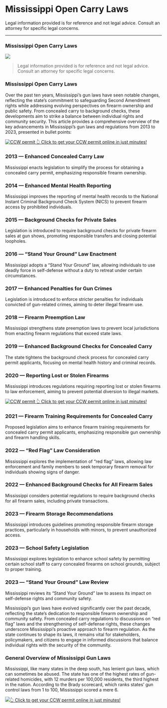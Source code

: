 # Mississippi Open Carry Laws

Legal information provided is for reference and not legal advice. Consult an attorney for specific legal concerns. 

* * *

### Mississippi Open Carry Laws

![](https://cdn-images-1.medium.com/max/800/1*mh2-4FCZ_g35jDvMhKTjYA.png)

> Legal information provided is for reference and not legal advice. Consult an attorney for specific legal concerns.

### Mississippi Open Carry Laws

Over the past ten years, Mississippi’s gun laws have seen notable changes, reflecting the state’s commitment to safeguarding Second Amendment rights while addressing evolving perspectives on firearm ownership and public safety. From concealed carry to background checks, these developments aim to strike a balance between individual rights and community security. This article provides a comprehensive overview of the key advancements in Mississippi’s gun laws and regulations from 2013 to 2023, presented in bullet points:

<a href="https://serp.ly/ccw">
<div>
    <img src="https://cdn-images-1.medium.com/max/1200/1*aCmvRhaa5Xjz4zDZxHzAjg.png" alt="CCW permit">
    👆 Click to get your CCW permit online in just minutes!
</div>
</a>

### 2013 — Enhanced Concealed Carry Law

Mississippi enacts legislation to simplify the process for obtaining a concealed carry permit, emphasizing responsible firearm ownership.

### 2014 — Enhanced Mental Health Reporting

Mississippi improves the reporting of mental health records to the National Instant Criminal Background Check System (NICS) to prevent firearm access by prohibited individuals.

### 2015 — Background Checks for Private Sales

Legislation is introduced to require background checks for private firearm sales at gun shows, promoting responsible transfers and closing potential loopholes.

### 2016 — “Stand Your Ground” Law Enactment

Mississippi adopts a “Stand Your Ground” law, allowing individuals to use deadly force in self-defense without a duty to retreat under certain circumstances.

### 2017 — Enhanced Penalties for Gun Crimes

Legislation is introduced to enforce stricter penalties for individuals convicted of gun-related crimes, aiming to deter illegal firearm use.

### 2018 — Firearm Preemption Law

Mississippi strengthens state preemption laws to prevent local jurisdictions from enacting firearm regulations that exceed state laws.

### 2019 — Enhanced Background Checks for Concealed Carry

The state tightens the background check process for concealed carry permit applicants, focusing on mental health history and criminal records.

### 2020 — Reporting Lost or Stolen Firearms

Mississippi introduces regulations requiring reporting lost or stolen firearms to law enforcement, aiming to prevent potential diversion to illegal markets.


<a href="https://serp.ly/ccw">
<div>
    <img src="https://cdn-images-1.medium.com/max/1200/1*TMCVgNoKp2NAtvLSAMkaJg.png" alt="CCW permit">
    👆 Click to get your CCW permit online in just minutes!
</div>
</a>


### 2021 — Firearm Training Requirements for Concealed Carry

Proposed legislation aims to enhance firearm training requirements for concealed carry permit applicants, emphasizing responsible gun ownership and firearm handling skills.

### 2022 — “Red Flag” Law Consideration

Mississippi explores the implementation of “red flag” laws, allowing law enforcement and family members to seek temporary firearm removal for individuals showing signs of danger.

### 2022 — Enhanced Background Checks for All Firearm Sales

Mississippi considers potential regulations to require background checks for all firearm sales, including private transactions.

### 2023 — Firearm Storage Recommendations

Mississippi introduces guidelines promoting responsible firearm storage practices, particularly in households with minors, to prevent unauthorized access.

### 2023 — School Safety Legislation

Mississippi explores legislation to enhance school safety by permitting certain school staff to carry concealed firearms on school grounds, subject to proper training.

### 2023 — “Stand Your Ground” Law Review

Mississippi reviews its “Stand Your Ground” law to assess its impact on self-defense rights and community safety.

Mississippi’s gun laws have evolved significantly over the past decade, reflecting the state’s dedication to responsible firearm ownership and community safety. From concealed carry regulations to discussions on “red flag” laws and the strengthening of self-defense rights, these changes underscore Mississippi’s proactive approach to firearm regulation. As the state continues to shape its laws, it remains vital for stakeholders, policymakers, and citizens to engage in informed discussions that balance individual rights with the security of the community.

### General Overview of Mississippi Gun Laws

Mississippi, like many states in the deep south, has lenient gun laws, which can sometimes be abused. The state has one of the highest rates of gun-related homicides, with 12 murders per 100,000 residents, the third highest in the nation. According to the Brady scorecard, which ranks states’ gun control laws from 1 to 100, Mississippi scored a mere 6.

![](https://cdn-images-1.medium.com/max/1200/1*UmVcdbz7GlGdNVJMx2tkag.png)[👆 Click to get your CCW permit online in just minutes!](https://serp.ly/ccw)

